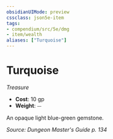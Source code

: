 ```yaml
---
obsidianUIMode: preview
cssclass: json5e-item
tags:
- compendium/src/5e/dmg
- item/wealth
aliases: ["Turquoise"]
---
```

# Turquoise
*Treasure*  

- **Cost**: 10 gp
- **Weight**: ⏤

An opaque light blue-green gemstone.

*Source: Dungeon Master's Guide p. 134*